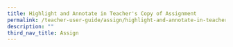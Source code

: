 ```yaml
---
title: Highlight and Annotate in Teacher's Copy of Assignment
permalink: /teacher-user-guide/assign/highlight-and-annotate-in-teachers-copy-of-assignment/
description: ""
third_nav_title: Assign
---
```

